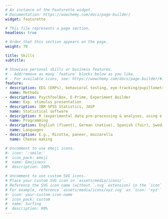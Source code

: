 ```yaml
---
# An instance of the Featurette widget.
# Documentation: https://wowchemy.com/docs/page-builder/
widget: featurette

# This file represents a page section.
headless: true

# Order that this section appears on the page.
weight: 70

title: Skills
subtitle:

# Showcase personal skills or business features.
# - Add/remove as many `feature` blocks below as you like.
# - For available icons, see: https://wowchemy.com/docs/page-builder/#icons
feature:
- description: EEG (ERPs), behavioral testing, eye-tracking/pupillometry, language screenings
  name: Methods
- description: PsychToolBox, E-Prime, Experiment Builder
  name: Exp. stimulus presentation
- description: IBM SPSS Statistics, JASP
  name: Statistical software
- description: R (experimental data pre-processing & analyses, using e.g., mixed regression models), Matlab (stimulus presentation & data processing for eye-tracking and EEG experiments)
  name: Programming
- description: English (fluent), German (native), Spanish (fair), Swedish (beginner), German Sign Language (beginner)
  name: Languages
- description: E.g., Ricotta, paneer, mozzarella
  name: Cheese making

# Uncomment to use emoji icons.
#- icon: ':smile:'
#  icon_pack: emoji
#  name: Emojiness
#  description: 100% 

# Uncomment to use custom SVG icons.
# Place your custom SVG icon in `assets/media/icons/`.
# Reference the SVG icon name (without `.svg` extension) in the `icon` field.
# For example, reference `assets/media/icons/xyz.svg` as `icon: 'xyz'`
#- icon: your-custom-icon-name
#  icon_pack: custom
#  name: Surfing
#  description: 90%
---
```

